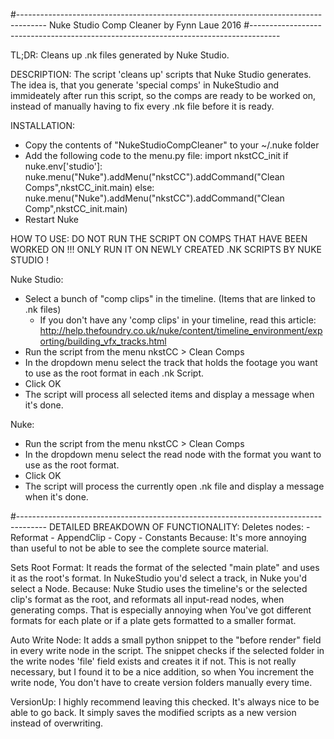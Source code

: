 #-------------------------------------------------------------------------------------
Nuke Studio Comp Cleaner
by Fynn Laue 2016
#-------------------------------------------------------------------------------------

TL;DR:
Cleans up .nk files generated by Nuke Studio.

DESCRIPTION:
The script 'cleans up' scripts that Nuke Studio generates.
The idea is, that you generate 'special comps' in NukeStudio and immideately after run this script, so the comps are ready to be worked on, instead of manually having to fix every .nk file before it is ready.


INSTALLATION: 
- Copy the contents of "NukeStudioCompCleaner" to your ~/.nuke folder
- Add the following code to the menu.py file:
import nkstCC_init
if nuke.env['studio']: nuke.menu("Nuke").addMenu("nkstCC").addCommand("Clean Comps",nkstCC_init.main)
else: nuke.menu("Nuke").addMenu("nkstCC").addCommand("Clean Comp",nkstCC_init.main)
- Restart Nuke


HOW TO USE:
DO NOT RUN THE SCRIPT ON COMPS THAT HAVE BEEN WORKED ON !!!
ONLY RUN IT ON NEWLY CREATED .NK SCRIPTS BY NUKE STUDIO !

Nuke Studio:
- Select a bunch of "comp clips" in the timeline. (Items that are linked to .nk files)
    - If you don't have any 'comp clips' in your timeline, read this article: http://help.thefoundry.co.uk/nuke/content/timeline_environment/exporting/building_vfx_tracks.html
- Run the script from the menu nkstCC > Clean Comps
- In the dropdown menu select the track that holds the footage you want to use as the root format in each .nk Script.
- Click OK
- The script will process all selected items and display a message when it's done.

Nuke:
- Run the script from the menu nkstCC > Clean Comps
- In the dropdown menu select the read node with the format you want to use as the root format.
- Click OK
- The script will process the currently open .nk file and display a message when it's done.


#-------------------------------------------------------------------------------------
DETAILED BREAKDOWN OF FUNCTIONALITY:
Deletes nodes:
    - Reformat
    - AppendClip
    - Copy
    - Constants
Because:
    It's more annoying than useful to not be able to see the complete source material.


Sets Root Format:
    It reads the format of the selected "main plate" and uses it as the root's format.
    In NukeStudio you'd select a track, in Nuke you'd select a Node.
Because:
    Nuke Studio uses the timeline's or the selected clip's format as the root, and reformats all input-read nodes, when generating comps.
    That is especially annoying when You've got different formats for each plate or if a plate gets formatted to a smaller format.

Auto Write Node:
    It adds a small python snippet to the "before render" field in every write node in the script. 
    The snippet checks if the selected folder in the write nodes 'file' field exists and creates it if not.
    This is not really necessary, but I found it to be a nice addition, so when You increment the write node, You don't have to create version folders manually every time.

VersionUp:
    I highly recommend leaving this checked. It's always nice to be able to go back.
    It simply saves the modified scripts as a new version instead of overwriting.
